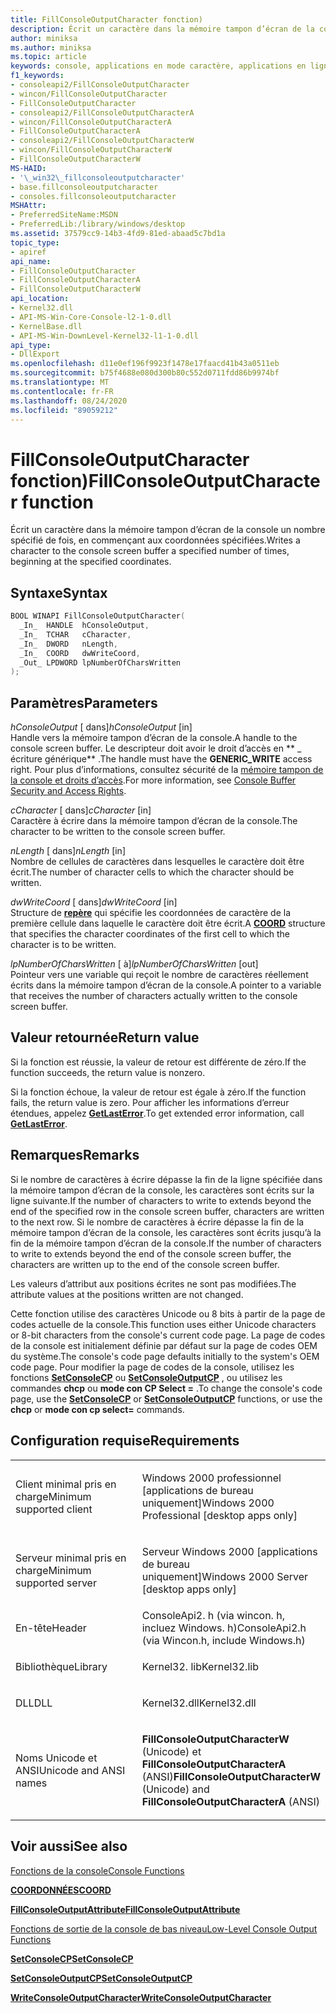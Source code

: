 ```yaml
---
title: FillConsoleOutputCharacter fonction)
description: Écrit un caractère dans la mémoire tampon d’écran de la console un nombre spécifié de fois, en commençant aux coordonnées spécifiées.
author: miniksa
ms.author: miniksa
ms.topic: article
keywords: console, applications en mode caractère, applications en ligne de commande, applications Terminal Server, API de console
f1_keywords:
- consoleapi2/FillConsoleOutputCharacter
- wincon/FillConsoleOutputCharacter
- FillConsoleOutputCharacter
- consoleapi2/FillConsoleOutputCharacterA
- wincon/FillConsoleOutputCharacterA
- FillConsoleOutputCharacterA
- consoleapi2/FillConsoleOutputCharacterW
- wincon/FillConsoleOutputCharacterW
- FillConsoleOutputCharacterW
MS-HAID:
- '\_win32\_fillconsoleoutputcharacter'
- base.fillconsoleoutputcharacter
- consoles.fillconsoleoutputcharacter
MSHAttr:
- PreferredSiteName:MSDN
- PreferredLib:/library/windows/desktop
ms.assetid: 37579cc9-14b3-4fd9-81ed-abaad5c7bd1a
topic_type:
- apiref
api_name:
- FillConsoleOutputCharacter
- FillConsoleOutputCharacterA
- FillConsoleOutputCharacterW
api_location:
- Kernel32.dll
- API-MS-Win-Core-Console-l2-1-0.dll
- KernelBase.dll
- API-MS-Win-DownLevel-Kernel32-l1-1-0.dll
api_type:
- DllExport
ms.openlocfilehash: d11e0ef196f9923f1478e17faacd41b43a0511eb
ms.sourcegitcommit: b75f4688e080d300b80c552d0711fdd86b9974bf
ms.translationtype: MT
ms.contentlocale: fr-FR
ms.lasthandoff: 08/24/2020
ms.locfileid: "89059212"
---
```

# <a name="fillconsoleoutputcharacter-function"></a><span data-ttu-id="796bd-104">FillConsoleOutputCharacter fonction)</span><span class="sxs-lookup"><span data-stu-id="796bd-104">FillConsoleOutputCharacter function</span></span>


<span data-ttu-id="796bd-105">Écrit un caractère dans la mémoire tampon d’écran de la console un nombre spécifié de fois, en commençant aux coordonnées spécifiées.</span><span class="sxs-lookup"><span data-stu-id="796bd-105">Writes a character to the console screen buffer a specified number of times, beginning at the specified coordinates.</span></span>

<a name="syntax"></a><span data-ttu-id="796bd-106">Syntaxe</span><span class="sxs-lookup"><span data-stu-id="796bd-106">Syntax</span></span>
------

```C
BOOL WINAPI FillConsoleOutputCharacter(
  _In_  HANDLE  hConsoleOutput,
  _In_  TCHAR   cCharacter,
  _In_  DWORD   nLength,
  _In_  COORD   dwWriteCoord,
  _Out_ LPDWORD lpNumberOfCharsWritten
);
```

<a name="parameters"></a><span data-ttu-id="796bd-107">Paramètres</span><span class="sxs-lookup"><span data-stu-id="796bd-107">Parameters</span></span>
----------

<span data-ttu-id="796bd-108">*hConsoleOutput* \[ dans\]</span><span class="sxs-lookup"><span data-stu-id="796bd-108">*hConsoleOutput* \[in\]</span></span>  
<span data-ttu-id="796bd-109">Handle vers la mémoire tampon d’écran de la console.</span><span class="sxs-lookup"><span data-stu-id="796bd-109">A handle to the console screen buffer.</span></span> <span data-ttu-id="796bd-110">Le descripteur doit avoir le droit d’accès en \*\* \_ écriture générique\*\* .</span><span class="sxs-lookup"><span data-stu-id="796bd-110">The handle must have the **GENERIC\_WRITE** access right.</span></span> <span data-ttu-id="796bd-111">Pour plus d’informations, consultez sécurité de la [mémoire tampon de la console et droits d’accès](console-buffer-security-and-access-rights.md).</span><span class="sxs-lookup"><span data-stu-id="796bd-111">For more information, see [Console Buffer Security and Access Rights](console-buffer-security-and-access-rights.md).</span></span>

<span data-ttu-id="796bd-112">*cCharacter* \[ dans\]</span><span class="sxs-lookup"><span data-stu-id="796bd-112">*cCharacter* \[in\]</span></span>  
<span data-ttu-id="796bd-113">Caractère à écrire dans la mémoire tampon d’écran de la console.</span><span class="sxs-lookup"><span data-stu-id="796bd-113">The character to be written to the console screen buffer.</span></span>

<span data-ttu-id="796bd-114">*nLength* \[ dans\]</span><span class="sxs-lookup"><span data-stu-id="796bd-114">*nLength* \[in\]</span></span>  
<span data-ttu-id="796bd-115">Nombre de cellules de caractères dans lesquelles le caractère doit être écrit.</span><span class="sxs-lookup"><span data-stu-id="796bd-115">The number of character cells to which the character should be written.</span></span>

<span data-ttu-id="796bd-116">*dwWriteCoord* \[ dans\]</span><span class="sxs-lookup"><span data-stu-id="796bd-116">*dwWriteCoord* \[in\]</span></span>  
<span data-ttu-id="796bd-117">Structure de [**repère**](coord-str.md) qui spécifie les coordonnées de caractère de la première cellule dans laquelle le caractère doit être écrit.</span><span class="sxs-lookup"><span data-stu-id="796bd-117">A [**COORD**](coord-str.md) structure that specifies the character coordinates of the first cell to which the character is to be written.</span></span>

<span data-ttu-id="796bd-118">*lpNumberOfCharsWritten* \[ à\]</span><span class="sxs-lookup"><span data-stu-id="796bd-118">*lpNumberOfCharsWritten* \[out\]</span></span>  
<span data-ttu-id="796bd-119">Pointeur vers une variable qui reçoit le nombre de caractères réellement écrits dans la mémoire tampon d’écran de la console.</span><span class="sxs-lookup"><span data-stu-id="796bd-119">A pointer to a variable that receives the number of characters actually written to the console screen buffer.</span></span>

<a name="return-value"></a><span data-ttu-id="796bd-120">Valeur retournée</span><span class="sxs-lookup"><span data-stu-id="796bd-120">Return value</span></span>
------------

<span data-ttu-id="796bd-121">Si la fonction est réussie, la valeur de retour est différente de zéro.</span><span class="sxs-lookup"><span data-stu-id="796bd-121">If the function succeeds, the return value is nonzero.</span></span>

<span data-ttu-id="796bd-122">Si la fonction échoue, la valeur de retour est égale à zéro.</span><span class="sxs-lookup"><span data-stu-id="796bd-122">If the function fails, the return value is zero.</span></span> <span data-ttu-id="796bd-123">Pour afficher les informations d’erreur étendues, appelez [**GetLastError**](https://msdn.microsoft.com/library/windows/desktop/ms679360).</span><span class="sxs-lookup"><span data-stu-id="796bd-123">To get extended error information, call [**GetLastError**](https://msdn.microsoft.com/library/windows/desktop/ms679360).</span></span>

<a name="remarks"></a><span data-ttu-id="796bd-124">Remarques</span><span class="sxs-lookup"><span data-stu-id="796bd-124">Remarks</span></span>
-------

<span data-ttu-id="796bd-125">Si le nombre de caractères à écrire dépasse la fin de la ligne spécifiée dans la mémoire tampon d’écran de la console, les caractères sont écrits sur la ligne suivante.</span><span class="sxs-lookup"><span data-stu-id="796bd-125">If the number of characters to write to extends beyond the end of the specified row in the console screen buffer, characters are written to the next row.</span></span> <span data-ttu-id="796bd-126">Si le nombre de caractères à écrire dépasse la fin de la mémoire tampon d’écran de la console, les caractères sont écrits jusqu’à la fin de la mémoire tampon d’écran de la console.</span><span class="sxs-lookup"><span data-stu-id="796bd-126">If the number of characters to write to extends beyond the end of the console screen buffer, the characters are written up to the end of the console screen buffer.</span></span>

<span data-ttu-id="796bd-127">Les valeurs d’attribut aux positions écrites ne sont pas modifiées.</span><span class="sxs-lookup"><span data-stu-id="796bd-127">The attribute values at the positions written are not changed.</span></span>

<span data-ttu-id="796bd-128">Cette fonction utilise des caractères Unicode ou 8 bits à partir de la page de codes actuelle de la console.</span><span class="sxs-lookup"><span data-stu-id="796bd-128">This function uses either Unicode characters or 8-bit characters from the console's current code page.</span></span> <span data-ttu-id="796bd-129">La page de codes de la console est initialement définie par défaut sur la page de codes OEM du système.</span><span class="sxs-lookup"><span data-stu-id="796bd-129">The console's code page defaults initially to the system's OEM code page.</span></span> <span data-ttu-id="796bd-130">Pour modifier la page de codes de la console, utilisez les fonctions [**SetConsoleCP**](setconsolecp.md) ou [**SetConsoleOutputCP**](setconsoleoutputcp.md) , ou utilisez les commandes **chcp** ou **mode con CP Select =** .</span><span class="sxs-lookup"><span data-stu-id="796bd-130">To change the console's code page, use the [**SetConsoleCP**](setconsolecp.md) or [**SetConsoleOutputCP**](setconsoleoutputcp.md) functions, or use the **chcp** or **mode con cp select=** commands.</span></span>

<a name="requirements"></a><span data-ttu-id="796bd-131">Configuration requise</span><span class="sxs-lookup"><span data-stu-id="796bd-131">Requirements</span></span>
------------

<table>
<colgroup>
<col width="50%" />
<col width="50%" />
</colgroup>
<tbody>
<tr class="odd">
<td><p><span data-ttu-id="796bd-132">Client minimal pris en charge</span><span class="sxs-lookup"><span data-stu-id="796bd-132">Minimum supported client</span></span></p></td>
<td><p><span data-ttu-id="796bd-133">Windows 2000 professionnel [applications de bureau uniquement]</span><span class="sxs-lookup"><span data-stu-id="796bd-133">Windows 2000 Professional [desktop apps only]</span></span></p></td>
</tr>
<tr class="even">
<td><p><span data-ttu-id="796bd-134">Serveur minimal pris en charge</span><span class="sxs-lookup"><span data-stu-id="796bd-134">Minimum supported server</span></span></p></td>
<td><p><span data-ttu-id="796bd-135">Serveur Windows 2000 [applications de bureau uniquement]</span><span class="sxs-lookup"><span data-stu-id="796bd-135">Windows 2000 Server [desktop apps only]</span></span></p></td>
</tr>
<tr class="odd">
<td><p><span data-ttu-id="796bd-136">En-tête</span><span class="sxs-lookup"><span data-stu-id="796bd-136">Header</span></span></p></td>
<td><span data-ttu-id="796bd-137">ConsoleApi2. h (via wincon. h, incluez Windows. h)</span><span class="sxs-lookup"><span data-stu-id="796bd-137">ConsoleApi2.h (via Wincon.h, include Windows.h)</span></span></td>
</tr>
<tr class="even">
<td><p><span data-ttu-id="796bd-138">Bibliothèque</span><span class="sxs-lookup"><span data-stu-id="796bd-138">Library</span></span></p></td>
<td><span data-ttu-id="796bd-139">Kernel32. lib</span><span class="sxs-lookup"><span data-stu-id="796bd-139">Kernel32.lib</span></span></td>
</tr>
<tr class="odd">
<td><p><span data-ttu-id="796bd-140">DLL</span><span class="sxs-lookup"><span data-stu-id="796bd-140">DLL</span></span></p></td>
<td><span data-ttu-id="796bd-141">Kernel32.dll</span><span class="sxs-lookup"><span data-stu-id="796bd-141">Kernel32.dll</span></span></td>
</tr>
<tr class="even">
<td><p><span data-ttu-id="796bd-142">Noms Unicode et ANSI</span><span class="sxs-lookup"><span data-stu-id="796bd-142">Unicode and ANSI names</span></span></p></td>
<td><p><span data-ttu-id="796bd-143"><strong>FillConsoleOutputCharacterW</strong> (Unicode) et <strong>FillConsoleOutputCharacterA</strong> (ANSI)</span><span class="sxs-lookup"><span data-stu-id="796bd-143"><strong>FillConsoleOutputCharacterW</strong> (Unicode) and <strong>FillConsoleOutputCharacterA</strong> (ANSI)</span></span></p></td>
</tr>
<tr class="odd">
</tr>
<tr class="even">
</tr>
<tr class="odd">
</tr>
<tr class="even">
</tr>
</tbody>
</table>

## <a name="span-idsee_alsospansee-also"></a><span data-ttu-id="796bd-144"><span id="see_also"></span>Voir aussi</span><span class="sxs-lookup"><span data-stu-id="796bd-144"><span id="see_also"></span>See also</span></span>


[<span data-ttu-id="796bd-145">Fonctions de la console</span><span class="sxs-lookup"><span data-stu-id="796bd-145">Console Functions</span></span>](console-functions.md)

[<span data-ttu-id="796bd-146">**COORDONNÉES**</span><span class="sxs-lookup"><span data-stu-id="796bd-146">**COORD**</span></span>](coord-str.md)

[<span data-ttu-id="796bd-147">**FillConsoleOutputAttribute**</span><span class="sxs-lookup"><span data-stu-id="796bd-147">**FillConsoleOutputAttribute**</span></span>](fillconsoleoutputattribute.md)

[<span data-ttu-id="796bd-148">Fonctions de sortie de la console de bas niveau</span><span class="sxs-lookup"><span data-stu-id="796bd-148">Low-Level Console Output Functions</span></span>](low-level-console-output-functions.md)

[<span data-ttu-id="796bd-149">**SetConsoleCP**</span><span class="sxs-lookup"><span data-stu-id="796bd-149">**SetConsoleCP**</span></span>](setconsolecp.md)

[<span data-ttu-id="796bd-150">**SetConsoleOutputCP**</span><span class="sxs-lookup"><span data-stu-id="796bd-150">**SetConsoleOutputCP**</span></span>](setconsoleoutputcp.md)

[<span data-ttu-id="796bd-151">**WriteConsoleOutputCharacter**</span><span class="sxs-lookup"><span data-stu-id="796bd-151">**WriteConsoleOutputCharacter**</span></span>](writeconsoleoutputcharacter.md)

 

 




